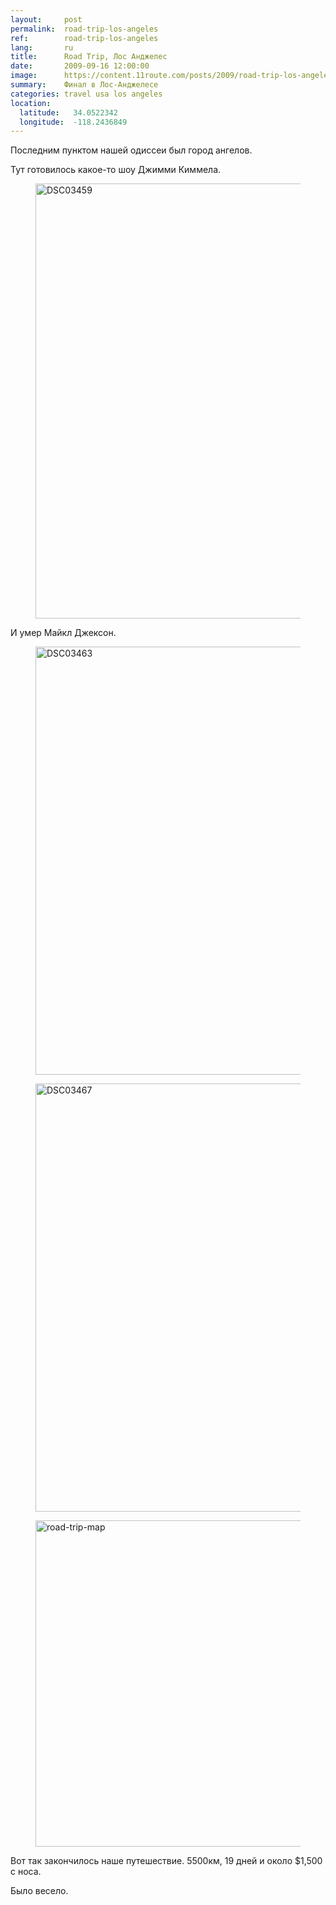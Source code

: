 ```yaml
---
layout:     post
permalink:  road-trip-los-angeles
ref:        road-trip-los-angeles
lang:       ru
title:      Road Trip, Лос Анджелес
date:       2009-09-16 12:00:00
image:      https://content.11route.com/posts/2009/road-trip-los-angeles/cover.jpg
summary:    Финал в Лос-Анджелесе
categories: travel usa los angeles
location:
  latitude:   34.0522342
  longitude:  -118.2436849
---
```

Последним пунктом нашей одиссеи был город ангелов.

Тут готовилось какое-то шоу Джимми Киммела.

<figure itemprop="associatedMedia" itemscope itemtype="http://schema.org/ImageObject">
  <a href="https://content.11route.com/posts/2009/road-trip-los-angeles/12840117193_c657f74b42_o.jpg" itemprop="contentUrl" data-size="1600x1087">
    <img src="/images/bg.png" data-src="https://content.11route.com/posts/2009/road-trip-los-angeles/12840117193_d6b30c7f62_b.jpg" width="1024" height="696" itemprop="thumbnail" alt="DSC03459" />
  </a>
</figure>


И умер Майкл Джексон.

<figure itemprop="associatedMedia" itemscope itemtype="http://schema.org/ImageObject">
  <a href="https://content.11route.com/posts/2009/road-trip-los-angeles/12840047195_2d82ec8c24_o.jpg" itemprop="contentUrl" data-size="1600x1071">
    <img src="/images/bg.png" data-src="https://content.11route.com/posts/2009/road-trip-los-angeles/12840047195_ba63eb2b21_b.jpg" width="1024" height="685" itemprop="thumbnail" alt="DSC03463" />
  </a>
</figure>

<figure itemprop="associatedMedia" itemscope itemtype="http://schema.org/ImageObject">
  <a href="https://content.11route.com/posts/2009/road-trip-los-angeles/12859330064_524c30ce95_o.jpg" itemprop="contentUrl" data-size="1600x1071">
    <img src="/images/bg.png" data-src="https://content.11route.com/posts/2009/road-trip-los-angeles/12859330064_99358b84b7_b.jpg" width="1024" height="685" itemprop="thumbnail" alt="DSC03467" />
  </a>
</figure>

<figure itemprop="associatedMedia" itemscope itemtype="http://schema.org/ImageObject">
  <a href="https://content.11route.com/posts/2009/road-trip-los-angeles/road-trip-map.png" itemprop="contentUrl" data-size="800x418">
    <img src="/images/bg.png" data-src="https://content.11route.com/posts/2009/road-trip-los-angeles/road-trip-map.png" alt="road-trip-map" width="1000" height="522" />
  </a>
</figure>

Вот так закончилось наше путешествие. 5500км, 19 дней и около $1,500 с носа.

Было весело.
